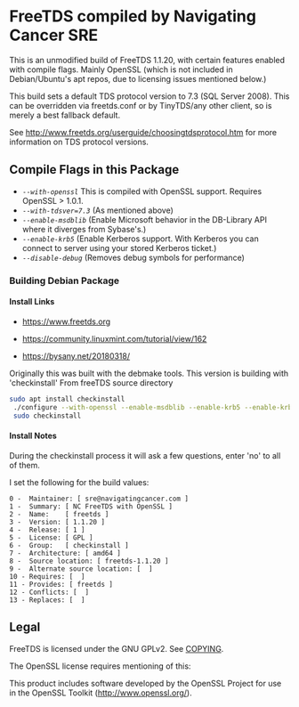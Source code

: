 # FreeTDS compiled by Navigating Cancer SRE

This is an unmodified build of FreeTDS 1.1.20, with certain features
enabled with compile flags. Mainly OpenSSL (which is not included in
Debian/Ubuntu's apt repos, due to licensing issues mentioned below.)

This build sets a default TDS protocol version to 7.3 (SQL Server 2008). This can be overridden
via freetds.conf or by TinyTDS/any other client, so is merely a best fallback default.

See http://www.freetds.org/userguide/choosingtdsprotocol.htm for more information on TDS protocol versions.

## Compile Flags in this Package

* *`--with-openssl`* This is compiled with OpenSSL support. Requires OpenSSL > 1.0.1.
* *`--with-tdsver=7.3`* (As mentioned above)
* *`--enable-msdblib`* (Enable Microsoft behavior in the DB-Library API where it diverges from Sybase's.)
* *`--enable-krb5`* (Enable Kerberos support. With Kerberos you can connect to server using your stored Kerberos ticket.)
* *`--disable-debug`* (Removes debug symbols for performance)

### Building Debian Package

#### Install Links

* <https://www.freetds.org>

* <https://community.linuxmint.com/tutorial/view/162>

* <https://bysany.net/20180318/>

Originally this was built with the debmake tools. This version is building with 'checkinstall'
From freeTDS source directory

```bash
sudo apt install checkinstall
 ./configure --with-openssl --enable-msdblib --enable-krb5 --enable-krb5 --with-tdsver=7.3
 sudo checkinstall
```

#### Install Notes

During the checkinstall process it will ask a few questions, enter 'no' to all of them.

I set the following for the build values:

```
0 -  Maintainer: [ sre@navigatingcancer.com ]
1 -  Summary: [ NC FreeTDS with OpenSSL ]
2 -  Name:    [ freetds ]
3 -  Version: [ 1.1.20 ]
4 -  Release: [ 1 ]
5 -  License: [ GPL ]
6 -  Group:   [ checkinstall ]
7 -  Architecture: [ amd64 ]
8 -  Source location: [ freetds-1.1.20 ]
9 -  Alternate source location: [  ]
10 - Requires: [  ]
11 - Provides: [ freetds ]
12 - Conflicts: [  ]
13 - Replaces: [  ]
```

## Legal

FreeTDS is licensed under the GNU GPLv2. See [COPYING](COPYING).

The OpenSSL license requires mentioning of this:

This product includes software developed by the OpenSSL Project for use in the OpenSSL Toolkit (http://www.openssl.org/).
